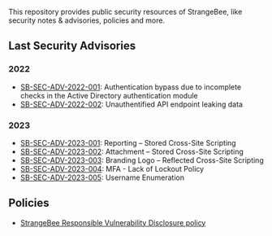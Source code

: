 This repository provides public security resources of StrangeBee, like security notes & advisories, policies and more. 

## Last Security Advisories

### 2022 

* [SB-SEC-ADV-2022-001](./Security%20advisories/SB-SEC-ADV-2022-001:%20Authentication%20bypass%20due%20to%20incomplete%20checks%20in%20the%20Active%20Directory%20authentication%20module.md): Authentication bypass due to incomplete checks in the Active Directory authentication module
* [SB-SEC-ADV-2022-002](./Security%20advisories/SB-SEC-ADV-2022-002.md): Unauthentified API endpoint leaking data

### 2023

* [SB-SEC-ADV-2023-001](./Security%20advisories/SB-SEC-ADV-2023-001.md): Reporting – Stored Cross-Site Scripting
* [SB-SEC-ADV-2023-002](./Security%20advisories/SB-SEC-ADV-2023-002.md): Attachment – Stored Cross-Site Scripting
* [SB-SEC-ADV-2023-003](./Security%20advisories/SB-SEC-ADV-2023-002.md): Branding Logo – Reflected Cross-Site Scripting
* [SB-SEC-ADV-2023-004](./Security%20advisories/SB-SEC-ADV-2023-004.md): MFA - Lack of Lockout Policy
* [SB-SEC-ADV-2023-005](./Security%20advisories/SB-SEC-ADV-2023-005.md): Username Enumeration

## Policies

* [StrangeBee Responsible Vulnerability Disclosure policy](./Policies/Vulnerability%20Disclosure%20policy.md)